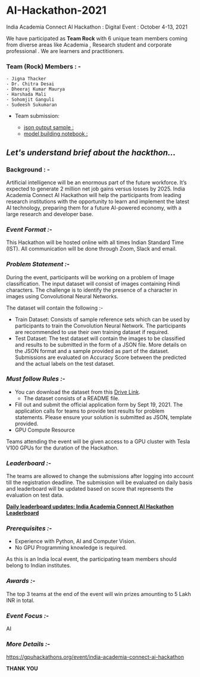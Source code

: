 # AI-Hackathon-2021

India Academia Connect AI Hackathon : Digital Event : October 4-13, 2021

We have participated as **Team Rock** with 6 unique team members coming from diverse areas like Academia , Research student and corporate professional .
We are learners and practitioners.

### Team (Rock) Members : - ###
 
    - Jigna Thacker
    - Dr. Chitra Desai
    - Dheeraj Kumar Maurya
    - Harshada Mali
    - Sohomjit Ganguli
    - Sudeesh Sukumaran

- Team submission: 
    
    - [json output sample :](https://github.com/jmps967/AI-Hackathon-2021/json_output.txt)
    - [model building notebook :](https://github.com/jmps967/AI-Hackathon-2021/team_rock.ipynb) 


## *Let's understand brief about the hackthon...* ##

### Background : -

Artificial intelligence will be an enormous part of the future workforce. It’s expected to generate 2 million net job gains versus losses by 2025. India Academia Connect AI Hackathon will help the participants from leading research institutions with the opportunity to learn and implement the latest AI technology, preparing them for a future AI-powered economy, with a large research and developer base.

### *Event Format :-* ###
This Hackathon will be hosted online with all times Indian Standard Time (IST). All communication will be done through Zoom, Slack and email. 

### *Problem Statement :-* ###
During the event, participants will be working on a problem of Image classification. The input dataset will consist of images containing Hindi characters. The challenge is to identify the presence of a character in images using Convolutional Neural Networks.

The dataset will contain the following :-

- Train Dataset: Consists of sample reference sets which can be used by participants to train the Convolution Neural Network. The participants are recommended to use their own training dataset if required. 
- Test Dataset: The test dataset will contain the images to be classified and results to be submitted in the form of a JSON file. More details on the JSON format and a sample provided as part of the dataset.
Submissions are evaluated on Accuracy Score between the predicted and the actual labels on the test dataset.

### *Must follow Rules :-* ###
- You can download the dataset from this [Drive Link](https://drive.google.com/drive/folders/1O8TT0s4zMyiI6zR-biVRoiLiAUy-W1H0).
    - The dataset consists of a README file.
- Fill out and submit the official application form by Sept 19, 2021. 
  The application calls for teams to provide test results for problem statements. 
  Please ensure your solution is submitted as JSON, template provided.
- GPU Compute Resource

Teams attending the event will be given access to a GPU cluster with Tesla V100 GPUs for the duration of the Hackathon.

### *Leaderboard :-* ###
The teams are allowed to change the submissions after logging into account till the registration deadline. The submission will be evaluated on daily basis and leaderboard will be updated based on score that represents the evaluation on test data. 

**[Daily leaderboard updates: India Academia Connect AI Hackathon Leaderboard](https://drive.google.com/drive/folders/1O8TT0s4zMyiI6zR-biVRoiLiAUy-W1H0)**
 

### *Prerequisites :-* ###
- Experience with Python, AI and Computer Vision. 
- No GPU Programming knowledge is required. 

As this is an India local event, the participating team members should belong to Indian institutes. 

### *Awards :-* ###
The top 3 teams at the end of the event will win prizes amounting to 5 Lakh INR in total.

### *Event Focus :-* ###
AI

### *More Details :-* ###
https://gpuhackathons.org/event/india-academia-connect-ai-hackathon

**THANK YOU**

